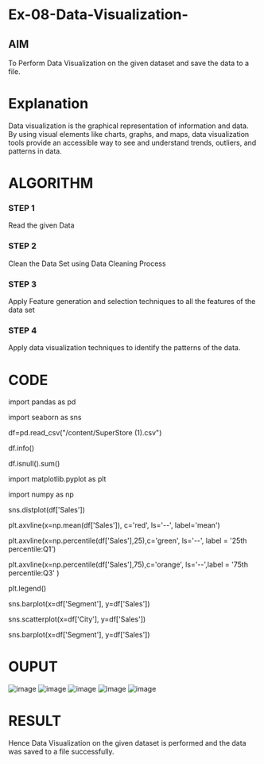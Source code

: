 # Ex-08-Data-Visualization-

## AIM
To Perform Data Visualization on the given dataset and save the data to a file. 

# Explanation
Data visualization is the graphical representation of information and data. By using visual elements like charts, graphs, and maps, data visualization tools provide an accessible way to see and understand trends, outliers, and patterns in data.

# ALGORITHM
### STEP 1
Read the given Data
### STEP 2
Clean the Data Set using Data Cleaning Process
### STEP 3
Apply Feature generation and selection techniques to all the features of the data set
### STEP 4
Apply data visualization techniques to identify the patterns of the data.


# CODE
import pandas as pd

import seaborn as sns

df=pd.read_csv("/content/SuperStore (1).csv")

df.info()

df.isnull().sum()

import matplotlib.pyplot as plt

import numpy as np

sns.distplot(df['Sales'])

plt.axvline(x=np.mean(df['Sales']), c='red', ls='--', label='mean')

plt.axvline(x=np.percentile(df['Sales'],25),c='green', ls='--', label = '25th percentile:Q1')

plt.axvline(x=np.percentile(df['Sales'],75),c='orange', ls='--',label = '75th percentile:Q3' )

plt.legend()

sns.barplot(x=df['Segment'], y=df['Sales'])

sns.scatterplot(x=df['City'], y=df['Sales'])

sns.barplot(x=df['Segment'], y=df['Sales'])

# OUPUT

![image](https://github.com/ATHDY005/Ex-08-Data-Visualization-/assets/84709944/0ff09632-7dbb-4680-a1e0-8281c3af2ff6)
![image](https://github.com/ATHDY005/Ex-08-Data-Visualization-/assets/84709944/1d6de250-5971-4a3f-a0b9-c76aa51ed417)
![image](https://github.com/ATHDY005/Ex-08-Data-Visualization-/assets/84709944/7a110481-925a-4878-9682-314739acaff1)
![image](https://github.com/ATHDY005/Ex-08-Data-Visualization-/assets/84709944/75b669c7-cbf2-4933-8ab9-8c68c88ca8a8)
![image](https://github.com/ATHDY005/Ex-08-Data-Visualization-/assets/84709944/69a8719c-2faf-48cd-870a-efac37fbc1b6)

# RESULT

Hence Data Visualization on the given dataset is performed and the data was saved to a file successfully.
